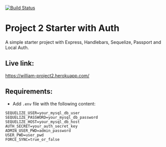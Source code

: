 [![Build Status](https://travis-ci.com/alperg/project2-starter-auth.svg?branch=master)](https://travis-ci.com/youngedre/project2.svg?branch=master)

# Project 2 Starter with Auth

A simple starter project with Express, Handlebars, Sequelize, Passport and Local Auth.

## Live link:
https://william-project2.herokuapp.com/

## Requirements:

* Add `.env` file with the following content:

```
SEQUELIZE_USER=your_mysql_db_user
SEQUELIZE_PASSWORD=your_mysql_db_password
SEQUELIZE_HOST=your_mysql_db_host
AUTH_SECRET=your_auth_secret_key
ADMIN_USER_PWD=admin_password
USER_PWD=user_pwd
FORCE_SYNC=true_or_false
```
